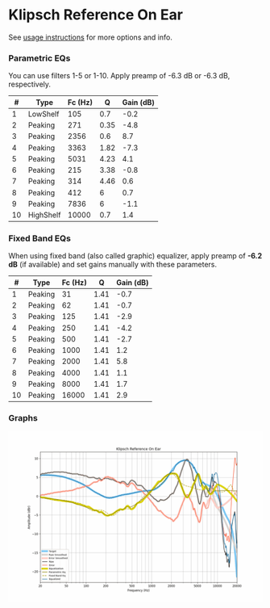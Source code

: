 # Klipsch Reference On Ear
See [usage instructions](https://github.com/jaakkopasanen/AutoEq#usage) for more options and info.

### Parametric EQs
You can use filters 1-5 or 1-10. Apply preamp of -6.3 dB or -6.3 dB, respectively.

|   # | Type      |   Fc (Hz) |    Q |   Gain (dB) |
|-----|-----------|-----------|------|-------------|
|   1 | LowShelf  |       105 | 0.7  |        -0.2 |
|   2 | Peaking   |       271 | 0.35 |        -4.8 |
|   3 | Peaking   |      2356 | 0.6  |         8.7 |
|   4 | Peaking   |      3363 | 1.82 |        -7.3 |
|   5 | Peaking   |      5031 | 4.23 |         4.1 |
|   6 | Peaking   |       215 | 3.38 |        -0.8 |
|   7 | Peaking   |       314 | 4.46 |         0.6 |
|   8 | Peaking   |       412 | 6    |         0.7 |
|   9 | Peaking   |      7836 | 6    |        -1.1 |
|  10 | HighShelf |     10000 | 0.7  |         1.4 |

### Fixed Band EQs
When using fixed band (also called graphic) equalizer, apply preamp of **-6.2 dB** (if available) and set gains manually with these parameters.

|   # | Type    |   Fc (Hz) |    Q |   Gain (dB) |
|-----|---------|-----------|------|-------------|
|   1 | Peaking |        31 | 1.41 |        -0.7 |
|   2 | Peaking |        62 | 1.41 |        -0.7 |
|   3 | Peaking |       125 | 1.41 |        -2.9 |
|   4 | Peaking |       250 | 1.41 |        -4.2 |
|   5 | Peaking |       500 | 1.41 |        -2.7 |
|   6 | Peaking |      1000 | 1.41 |         1.2 |
|   7 | Peaking |      2000 | 1.41 |         5.8 |
|   8 | Peaking |      4000 | 1.41 |         1.1 |
|   9 | Peaking |      8000 | 1.41 |         1.7 |
|  10 | Peaking |     16000 | 1.41 |         2.9 |

### Graphs
![](./Klipsch%20Reference%20On%20Ear.png)
